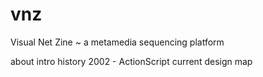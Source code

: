 # vnz
Visual Net Zine ~ a metamedia sequencing platform 

about
intro
history
2002 - ActionScript
current
design
map
